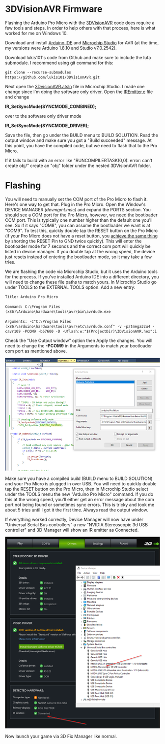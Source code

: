 # 3DVisionAVR Firmware
Flashing the Arduino Pro Micro with the [3DVisionAVR](https://github.com/lukis101/3DVisionAVR) code does require a few tools and steps. In order to help others with that process, here is what worked for me on Windows 10.

Download and install [Arduino IDE](https://www.arduino.cc/en/software) and [Microchip Studio](https://www.microchip.com/en-us/tools-resources/develop/microchip-studio#Downloads) for AVR (at the time, my versions were Arduino 1.8.10 and Studio v7.0.2542). 

Download lukis101's code from Github and make sure to include the lufa submodule. I recommend using git command for this:

    git clone --recurse-submodules https://github.com/lukis101/3DVisionAVR.git

Next open the [3DvisionAVR.atsln](https://github.com/lukis101/3DVisionAVR/blob/master/3DVisionAVR.atsln) file in Microchip Studio. I made one change since I'm doing the software only driver. Open the [IREmitter.c](https://github.com/lukis101/3DVisionAVR/blob/master/3DVisionAVR/IREmitter.c#L40) file and change 

**IR_SetSyncMode(SYNCMODE_COMBINED);**

over to the software only driver mode

**IR_SetSyncMode(SYNCMODE_DRIVER);**

Save the file, then go under the BUILD menu to BUILD SOLUTION. Read the output window and make sure you got a "Build succeeded" message. At this point, you have the compiled code, but we need to flash that to the Pro Micro.

If it fails to build with an error like "RUNCOMPILERTASK(0,0): error: can't create obj/" create an "obj" folder under the nested 3DVisionAVR folder.

# Flashing

You will need to manually set the COM port of the Pro Micro to flash it. Here's one way to get that. Plug in the Pro Micro. Open the Window's DEVICE MANAGER _(devmgmt.msc)_ and expand the PORTS section. You should see a COM port for the Pro Micro, however, we need the bootloader COM port. This is typically one number higher than the default one you'll see. So if it says "COM8", you can assume the bootloader we want is at "COM9". To test this, quickly double tap the RESET button on the Pro Micro (if your Pro Micro does not have a reset button, you [achieve the same thing](https://learn.sparkfun.com/tutorials/pro-micro--fio-v3-hookup-guide/troubleshooting-and-faq) by shorting the RESET Pin to GND twice quickly). This will enter the bootloader mode for 7 seconds and the correct com port will quickly be listed in device manager. If you double tap at the wrong speed, the device just resets instead of entering the bootloader mode, so it may take a few tries.

We are flashing the code via Microchip Studio, but it uses the Arduino tools for the process. If you've installed Arduino IDE into a different directory, you will need to change these file paths to match yours. In Microchip Studio go under TOOLS to the EXTERNAL TOOLS option. Add a new entry:

    Title: Arduino Pro Micro
    
    Command: C:\Program Files (x86)\Arduino\hardware\tools\avr\bin\avrdude.exe
    
    Arguments: -C"C:\Program Files (x86)\arduino\hardware\tools\avr\etc\avrdude.conf" -v -patmega32u4 -cavr109 -PCOM9 -b57600 -D -Uflash:w:"$(ProjectDir)\3DVisionAVR.hex":i

Check the "Use Output window" option then Apply the changes. You will need to change the **-PCOM9** in the Arguments to match your bootloader com port as mentioned above.

![MicroStudio External Tool Setup](images/micro-studio-ext-tools.png)


Make sure you have a compiled build (BUILD menu to BUILD SOLUTION) and your Pro Micro is plugged in over USB. You will need to quickly double tap the RESET button on the Pro Micro, then in Microchip Studio select under the TOOLS menu the new "Arduino Pro Micro" command. If you do this at the wrong speed, you'll either get an error message about the com port not being found or sometimes sync errors. This is tricky and took me about 5 tries until I got it the first time. Always read the output window.

If everything worked correctly, Device Manager will now have under "Universal Serial Bus controllers" a new "NVIDIA Stereoscopic 3d USB controller" and 3D Manager will show an IR emitter as Connected.

![3D Fix Manager](images/3D-Fix-Manager-Final.png)

Now launch your game via 3D Fix Manager like normal. 
